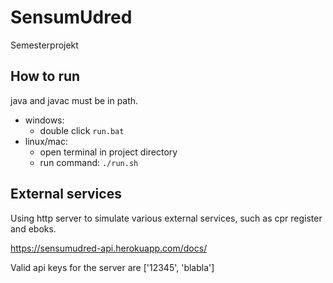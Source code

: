 # SensumUdred
Semesterprojekt

## How to run
java and javac must be in path.
- windows:
    - double click `run.bat`
- linux/mac:
    - open terminal in project directory
    - run command: `./run.sh`
    
## External services
Using http server to simulate various external services, such as cpr register and eboks.

https://sensumudred-api.herokuapp.com/docs/

Valid api keys for the server are ['12345', 'blabla']